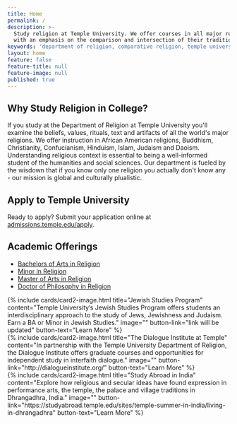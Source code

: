 ```yaml
---
title: Home
permalink: /
description: >-
  Study religion at Temple University. We offer courses in all major religions,
  with an emphasis on the comparison and intersection of their traditions. 
keywords: 'department of religion, comparative religion, temple university, buddhist studies, islamic studies, christian studies'
layout: home
feature: false
feature-title: null
feature-image: null
published: true
---
```

## Why Study Religion in College?
If you study at the Department of Religion at Temple University you'll examine the beliefs, values, rituals, text and artifacts of all the world's major religions. We offer instruction in African American religions, Buddhism, Christianity, Confucianism, Hinduism, Islam, Judaism and Daoism. Understanding religious context is essential to being a well-informed student of the humanities and social sciences. Our department is fueled by the wisdown that if you know only one religion you actually don't know any - our mission is global and culturally plualistic. 

## Apply to Temple University
Ready to apply? Submit your application online at [admissions.temple.edu/apply](http://admissions.temple.edu/apply).

## Academic Offerings
- [Bachelors of Arts in Religion](http://bulletin.temple.edu/undergraduate/liberal-arts/religion/ba-religion/)
- [Minor in Religion](http://bulletin.temple.edu/undergraduate/liberal-arts/religion/minor-religion/)
- [Master of Arts in Religion](http://bulletin.temple.edu/graduate/scd/cla/religion-ma/)
- [Doctor of Philosophy in Religion](http://bulletin.temple.edu/graduate/scd/cla/religion-phd/)

<div class="row row-wide">
  <div class="col m12 l4">{% include cards/card2-image.html
    title="Jewish Studies Program"
    content="Temple University’s Jewish Studies Program offers students an interdisciplinary approach to the study of Jews, Jewishness and Judaism. Earn a BA or Minor in Jewish Studies."
    image=""
    button-link="link will be updated"
    button-text="Learn More" %}
  </div>
  <div class="row row-wide">
    <div class="col m12 l4">{% include cards/card2-image.html
      title="The Dialogue Institute at Temple"
      content="In partnership with the Temple University Department of Religion, the Dialogue Institute offers graduate courses and opportunities for independent study in interfaith dialogue."
      image=""
      button-link="http://dialogueinstitute.org/"
      button-text="Learn More" %}
    </div>
    <div class="row row-wide">
      <div class="col m12 l4">{% include cards/card2-image.html
        title="Study Abroad in India"
        content="Explore how religious and secular ideas have found expression in performance arts, the temple, the palace and village traditions in Dhrangadhra, India."
        image=""
        button-link="https://studyabroad.temple.edu/sites/temple-summer-in-india/living-in-dhrangadhra"
        button-text="Learn More" %}
      </div>
</div>
